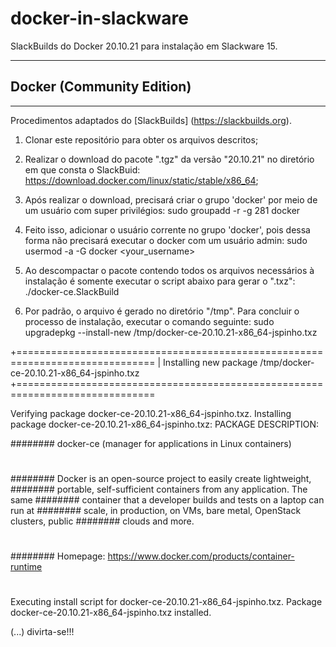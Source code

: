 # docker-in-slackware
SlackBuilds do Docker 20.10.21 para instalação em Slackware 15.

------------------------------
## Docker (Community Edition)
---------------------------

Procedimentos adaptados do [SlackBuilds] (https://slackbuilds.org).

1. Clonar este repositório para obter os arquivos descritos;

2. Realizar o download do pacote ".tgz" da versão "20.10.21" no diretório em que consta o SlackBuid: <https://download.docker.com/linux/static/stable/x86_64>;

3. Após realizar o download, precisará criar o grupo 'docker' por meio de um usuário com super privilégios: sudo groupadd -r -g 281 docker

4. Feito isso, adicionar o usuário corrente no grupo 'docker', pois dessa forma não precisará executar o docker com um usuário admin: sudo usermod -a -G docker <your_username>

5. Ao descompactar o pacote contendo todos os arquivos necessários à instalação é somente executar o script abaixo para gerar o ".txz": ./docker-ce.SlackBuild

6. Por padrão, o arquivo é gerado no diretório "/tmp". Para concluir o processo de instalação, executar o comando seguinte: sudo upgradepkg --install-new /tmp/docker-ce-20.10.21-x86_64-jspinho.txz

+==============================================================================
| Installing new package /tmp/docker-ce-20.10.21-x86_64-jspinho.txz
+==============================================================================

Verifying package docker-ce-20.10.21-x86_64-jspinho.txz.
Installing package docker-ce-20.10.21-x86_64-jspinho.txz:
PACKAGE DESCRIPTION:

######## docker-ce (manager for applications in Linux containers)
#
######## Docker is an open-source project to easily create lightweight,
######## portable, self-sufficient containers from any application.  The same
######## container that a developer builds and tests on a laptop can run at
######## scale, in production, on VMs, bare metal, OpenStack clusters, public
######## clouds and more.
#
######## Homepage: https://www.docker.com/products/container-runtime
#
Executing install script for docker-ce-20.10.21-x86_64-jspinho.txz.
Package docker-ce-20.10.21-x86_64-jspinho.txz installed.

(...) divirta-se!!!
